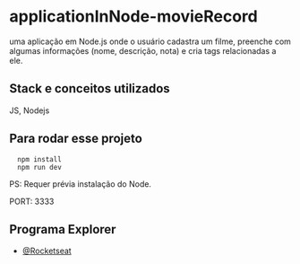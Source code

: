 # applicationInNode-movieRecord
 
uma aplicação em Node.js onde o usuário cadastra um filme, preenche com algumas informações (nome, descrição, nota) e cria tags relacionadas a ele.

## Stack  e conceitos utilizados

JS, Nodejs

## Para rodar esse projeto

```node
  npm install
  npm run dev
```

PS: Requer prévia instalação do Node.

PORT: 3333

## Programa Explorer

- [@Rocketseat](https://www.rocketseat.com.br/)
